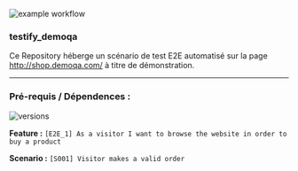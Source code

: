 ![example workflow](https://github.com/sylvain-viole/testify_demoqa/actions/workflows/main.yml/badge.svg)

### testify_demoqa
Ce Repository héberge un scénario de test E2E automatisé sur la page http://shop.demoqa.com/ à titre de démonstration.

---

### Pré-requis / Dépendences :

![versions](https://david-dm.org/sylvain-viole/testify_demoqa/dev-status.svg)

**Feature :**
`[E2E_1] As a visitor I want to browse the website in order to buy a product`

**Scenario :**
`[S001] Visitor makes a valid order`
